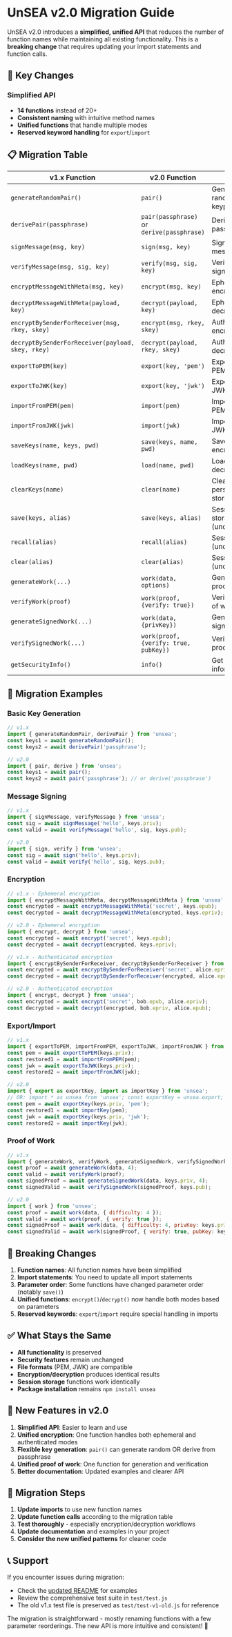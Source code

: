 # UnSEA v2.0 Migration Guide

UnSEA v2.0 introduces a **simplified, unified API** that reduces the number of function names while maintaining all existing functionality. This is a **breaking change** that requires updating your import statements and function calls.

## 🎯 Key Changes

### Simplified API
- **14 functions** instead of 20+ 
- **Consistent naming** with intuitive method names
- **Unified functions** that handle multiple modes
- **Reserved keyword handling** for `export`/`import`

## 📋 Migration Table

| v1.x Function | v2.0 Function | Notes |
|---------------|---------------|-------|
| `generateRandomPair()` | `pair()` | Generate random keypair |
| `derivePair(passphrase)` | `pair(passphrase)` or `derive(passphrase)` | Derive from passphrase |
| `signMessage(msg, key)` | `sign(msg, key)` | Sign message |
| `verifyMessage(msg, sig, key)` | `verify(msg, sig, key)` | Verify signature |
| `encryptMessageWithMeta(msg, key)` | `encrypt(msg, key)` | Ephemeral encryption |
| `decryptMessageWithMeta(payload, key)` | `decrypt(payload, key)` | Ephemeral decryption |
| `encryptBySenderForReceiver(msg, rkey, skey)` | `encrypt(msg, rkey, skey)` | Authenticated encryption |
| `decryptBySenderForReceiver(payload, skey, rkey)` | `decrypt(payload, rkey, skey)` | Authenticated decryption |
| `exportToPEM(key)` | `export(key, 'pem')` | Export to PEM |
| `exportToJWK(key)` | `export(key, 'jwk')` | Export to JWK |
| `importFromPEM(pem)` | `import(pem)` | Import from PEM |
| `importFromJWK(jwk)` | `import(jwk)` | Import from JWK |
| `saveKeys(name, keys, pwd)` | `save(keys, name, pwd)` | Save with encryption |
| `loadKeys(name, pwd)` | `load(name, pwd)` | Load with decryption |
| `clearKeys(name)` | `clear(name)` | Clear persistent storage |
| `save(keys, alias)` | `save(keys, alias)` | Session storage (unchanged) |
| `recall(alias)` | `recall(alias)` | Session recall (unchanged) |
| `clear(alias)` | `clear(alias)` | Session clear (unchanged) |
| `generateWork(...)` | `work(data, options)` | Generate proof of work |
| `verifyWork(proof)` | `work(proof, {verify: true})` | Verify proof of work |
| `generateSignedWork(...)` | `work(data, {privKey})` | Generate signed proof |
| `verifySignedWork(...)` | `work(proof, {verify: true, pubKey})` | Verify signed proof |
| `getSecurityInfo()` | `info()` | Get library information |

## 🔧 Migration Examples

### Basic Key Generation
```js
// v1.x
import { generateRandomPair, derivePair } from 'unsea';
const keys1 = await generateRandomPair();
const keys2 = await derivePair('passphrase');

// v2.0
import { pair, derive } from 'unsea';
const keys1 = await pair();
const keys2 = await pair('passphrase'); // or derive('passphrase')
```

### Message Signing
```js
// v1.x
import { signMessage, verifyMessage } from 'unsea';
const sig = await signMessage('hello', keys.priv);
const valid = await verifyMessage('hello', sig, keys.pub);

// v2.0
import { sign, verify } from 'unsea';
const sig = await sign('hello', keys.priv);
const valid = await verify('hello', sig, keys.pub);
```

### Encryption
```js
// v1.x - Ephemeral encryption
import { encryptMessageWithMeta, decryptMessageWithMeta } from 'unsea';
const encrypted = await encryptMessageWithMeta('secret', keys.epub);
const decrypted = await decryptMessageWithMeta(encrypted, keys.epriv);

// v2.0 - Ephemeral encryption  
import { encrypt, decrypt } from 'unsea';
const encrypted = await encrypt('secret', keys.epub);
const decrypted = await decrypt(encrypted, keys.epriv);

// v1.x - Authenticated encryption
import { encryptBySenderForReceiver, decryptBySenderForReceiver } from 'unsea';
const encrypted = await encryptBySenderForReceiver('secret', alice.epriv, bob.epub);
const decrypted = await decryptBySenderForReceiver(encrypted, alice.epub, bob.epriv);

// v2.0 - Authenticated encryption
import { encrypt, decrypt } from 'unsea';
const encrypted = await encrypt('secret', bob.epub, alice.epriv);
const decrypted = await decrypt(encrypted, bob.epriv, alice.epub);
```

### Export/Import
```js
// v1.x
import { exportToPEM, importFromPEM, exportToJWK, importFromJWK } from 'unsea';
const pem = await exportToPEM(keys.priv);
const restored1 = await importFromPEM(pem);
const jwk = await exportToJWK(keys.priv);  
const restored2 = await importFromJWK(jwk);

// v2.0
import { export as exportKey, import as importKey } from 'unsea';
// OR: import * as unsea from 'unsea'; const exportKey = unsea.export;
const pem = await exportKey(keys.priv, 'pem');
const restored1 = await importKey(pem);
const jwk = await exportKey(keys.priv, 'jwk');
const restored2 = await importKey(jwk);
```

### Proof of Work
```js
// v1.x
import { generateWork, verifyWork, generateSignedWork, verifySignedWork } from 'unsea';
const proof = await generateWork(data, 4);
const valid = await verifyWork(proof);
const signedProof = await generateSignedWork(data, keys.priv, 4);
const signedValid = await verifySignedWork(signedProof, keys.pub);

// v2.0
import { work } from 'unsea';
const proof = await work(data, { difficulty: 4 });
const valid = await work(proof, { verify: true });
const signedProof = await work(data, { difficulty: 4, privKey: keys.priv });
const signedValid = await work(signedProof, { verify: true, pubKey: keys.pub });
```

## 🚨 Breaking Changes

1. **Function names**: All function names have been simplified
2. **Import statements**: You need to update all import statements
3. **Parameter order**: Some functions have changed parameter order (notably `save()`)
4. **Unified functions**: `encrypt()`/`decrypt()` now handle both modes based on parameters
5. **Reserved keywords**: `export`/`import` require special handling in imports

## ✅ What Stays the Same

- **All functionality** is preserved
- **Security features** remain unchanged  
- **File formats** (PEM, JWK) are compatible
- **Encryption/decryption** produces identical results
- **Session storage** functions work identically
- **Package installation** remains `npm install unsea`

## 🎁 New Features in v2.0

1. **Simplified API**: Easier to learn and use
2. **Unified encryption**: One function handles both ephemeral and authenticated modes
3. **Flexible key generation**: `pair()` can generate random OR derive from passphrase
4. **Unified proof of work**: One function for generation and verification
5. **Better documentation**: Updated examples and clearer API

## 🔄 Migration Steps

1. **Update imports** to use new function names
2. **Update function calls** according to the migration table
3. **Test thoroughly** - especially encryption/decryption workflows
4. **Update documentation** and examples in your project
5. **Consider the new unified patterns** for cleaner code

## 📞 Support

If you encounter issues during migration:
- Check the [updated README](README.md) for examples
- Review the comprehensive test suite in `test/test.js`
- The old v1.x test file is preserved as `test/test-v1-old.js` for reference

The migration is straightforward - mostly renaming functions with a few parameter reorderings. The new API is more intuitive and consistent! 🎉
